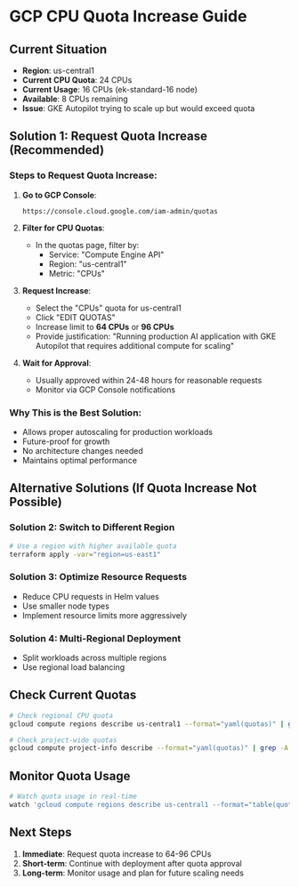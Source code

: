 # GCP CPU Quota Increase Guide

## Current Situation
- **Region**: us-central1
- **Current CPU Quota**: 24 CPUs
- **Current Usage**: 16 CPUs (ek-standard-16 node)
- **Available**: 8 CPUs remaining
- **Issue**: GKE Autopilot trying to scale up but would exceed quota

## Solution 1: Request Quota Increase (Recommended)

### Steps to Request Quota Increase:

1. **Go to GCP Console**:
   ```
   https://console.cloud.google.com/iam-admin/quotas
   ```

2. **Filter for CPU Quotas**:
   - In the quotas page, filter by:
     - Service: "Compute Engine API"
     - Region: "us-central1" 
     - Metric: "CPUs"

3. **Request Increase**:
   - Select the "CPUs" quota for us-central1
   - Click "EDIT QUOTAS"
   - Increase limit to **64 CPUs** or **96 CPUs**
   - Provide justification: "Running production AI application with GKE Autopilot that requires additional compute for scaling"

4. **Wait for Approval**:
   - Usually approved within 24-48 hours for reasonable requests
   - Monitor via GCP Console notifications

### Why This is the Best Solution:
- Allows proper autoscaling for production workloads
- Future-proof for growth
- No architecture changes needed
- Maintains optimal performance

## Alternative Solutions (If Quota Increase Not Possible)

### Solution 2: Switch to Different Region
```bash
# Use a region with higher available quota
terraform apply -var="region=us-east1"
```

### Solution 3: Optimize Resource Requests
- Reduce CPU requests in Helm values
- Use smaller node types
- Implement resource limits more aggressively

### Solution 4: Multi-Regional Deployment
- Split workloads across multiple regions
- Use regional load balancing

## Check Current Quotas
```bash
# Check regional CPU quota
gcloud compute regions describe us-central1 --format="yaml(quotas)" | grep -A 3 -B 3 CPUS

# Check project-wide quotas
gcloud compute project-info describe --format="yaml(quotas)" | grep -A 5 -B 5 CPUS
```

## Monitor Quota Usage
```bash
# Watch quota usage in real-time
watch 'gcloud compute regions describe us-central1 --format="table(quotas.metric,quotas.usage,quotas.limit)" | grep CPUS'
```

## Next Steps
1. **Immediate**: Request quota increase to 64-96 CPUs
2. **Short-term**: Continue with deployment after quota approval
3. **Long-term**: Monitor usage and plan for future scaling needs
